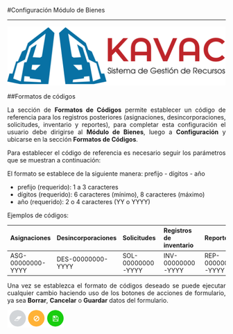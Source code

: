 #Configuración Módulo de Bienes
*******************************
<div style="text-align: justify;" >

![Screenshot](../img/logokavac.png#imagen)

##Formatos de códigos

La sección de **Formatos de Códigos** permite establecer un código de referencia para los registros posteriores (asignaciones, desincorporaciones, solicitudes, inventario y reportes), para completar esta configuración el usuario debe dirigirse al **Módulo de Bienes**, luego a **Configuración** y ubicarse en la sección **Formatos de Códigos**.

Para establecer el código de referencia es necesario seguir los parámetros que se muestran a continuación:

El formato se establece de la siguiente manera: prefijo - dígitos - año

- prefijo (requerido): 1 a 3 caracteres
- dígitos (requerido): 6 caracteres (mínimo), 8 caracteres (máximo)
- año (requerido): 2 o 4 caracteres (YY o YYYY)

Ejemplos de códigos:

|Asignaciones|Desincorporaciones|Solicitudes|Registros de inventario|Reportes|      
|--- |--- |--- |--- |--- |
|ASG-00000000-YYYY |DES-00000000-YYYY |SOL-00000000-YYYY |INV-00000000-YYYY |REP-00000000-YYYY |

Una vez se establezca el formato de códigos deseado se puede ejecutar cualquier cambio haciendo uso de los botones de acciones de formulario, ya sea **Borrar**, **Cancelar** o **Guardar** datos del formulario. 

![Screenshot](../img/form_actions.png#imagen)

</div>